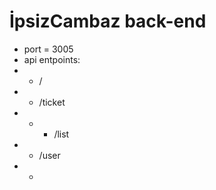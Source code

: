 # İpsizCambaz back-end

* port = 3005
* api entpoints:
* * /
* * /ticket
* * * /list
* * /user
* * 
